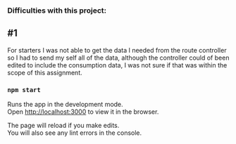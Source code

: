 ### Difficulties with this project:

## #1
For starters I was not able to get the data I needed from the route controller so I had to send my self all of the data, although the controller could of been edited to include the consumption data, I was not sure if that was within the scope of this assignment.


### `npm start`

Runs the app in the development mode.\
Open [http://localhost:3000](http://localhost:3000) to view it in the browser.

The page will reload if you make edits.\
You will also see any lint errors in the console.